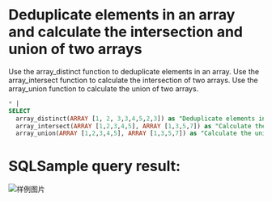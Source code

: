 # Deduplicate elements in an array and calculate the intersection and union of two arrays

Use the array_distinct function to deduplicate elements in an array. Use the array_intersect function to calculate the intersection of two arrays. Use the array_union function to calculate the union of two arrays.

```SQL
* |
SELECT
  array_distinct(ARRAY [1, 2, 3,3,4,5,2,3]) as "Deduplicate elements in an array",
  array_intersect(ARRAY [1,2,3,4,5], ARRAY [1,3,5,7]) as "Calculate the intersection of two arrays",
  array_union(ARRAY [1,2,3,4,5], ARRAY [1,3,5,7]) as "Calculate the union of two arrays"
```

# SQLSample query result:

![样例图片](https://img.alicdn.com/tfs/TB1KN44QkT2gK0jSZFkXXcIQFXa-620-341.png)
